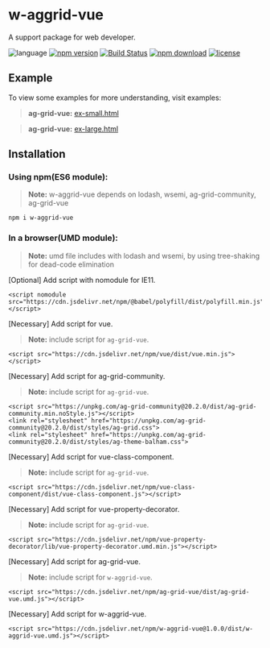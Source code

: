 # w-aggrid-vue
A support package for web developer.

![language](https://img.shields.io/badge/language-JavaScript-orange.svg) [![npm version](http://img.shields.io/npm/v/w-aggrid-vue.svg?style=flat)](https://npmjs.org/package/w-aggrid-vue) [![Build Status](https://travis-ci.org/yuda-lyu/w-aggrid-vue.svg?branch=master)](https://travis-ci.org/yuda-lyu/w-aggrid-vue) [![npm download](https://img.shields.io/npm/dt/w-aggrid-vue.svg)](https://npmjs.org/package/w-aggrid-vue) [![license](https://img.shields.io/npm/l/w-aggrid-vue.svg?style=flat)](https://npmjs.org/package/w-aggrid-vue)

## Example
To view some examples for more understanding, visit examples:
> **ag-grid-vue:** [ex-small.html](https://yuda-lyu.github.io/w-aggrid-vue/examples/ex-small.html)

> **ag-grid-vue:** [ex-large.html](https://yuda-lyu.github.io/w-aggrid-vue/examples/ex-large.html)

## Installation
### Using npm(ES6 module):
> **Note:** w-aggrid-vue depends on lodash, wsemi, ag-grid-community, ag-grid-vue
```alias
npm i w-aggrid-vue
```

### In a browser(UMD module):
> **Note:** umd file includes with lodash and wsemi, by using tree-shaking for dead-code elimination

[Optional] Add script with nomodule for IE11.
```alias
<script nomodule src="https://cdn.jsdelivr.net/npm/@babel/polyfill/dist/polyfill.min.js"></script>
```
[Necessary] Add script for vue.
> **Note:** include script for `ag-grid-vue`.
```alias
<script src="https://cdn.jsdelivr.net/npm/vue/dist/vue.min.js"></script>
```
[Necessary] Add script for ag-grid-community.
> **Note:** include script for `ag-grid-vue`.
```alias
<script src="https://unpkg.com/ag-grid-community@20.2.0/dist/ag-grid-community.min.noStyle.js"></script>
<link rel="stylesheet" href="https://unpkg.com/ag-grid-community@20.2.0/dist/styles/ag-grid.css">
<link rel="stylesheet" href="https://unpkg.com/ag-grid-community@20.2.0/dist/styles/ag-theme-balham.css">
```
[Necessary] Add script for vue-class-component.
> **Note:** include script for `ag-grid-vue`.
```alias
<script src="https://cdn.jsdelivr.net/npm/vue-class-component/dist/vue-class-component.js"></script>
```
[Necessary] Add script for vue-property-decorator.
> **Note:** include script for `ag-grid-vue`.
```alias
<script src="https://cdn.jsdelivr.net/npm/vue-property-decorator/lib/vue-property-decorator.umd.min.js"></script>
```
[Necessary] Add script for ag-grid-vue.
> **Note:** include script for `w-aggrid-vue`.
```alias
<script src="https://cdn.jsdelivr.net/npm/ag-grid-vue/dist/ag-grid-vue.umd.js"></script>
```
[Necessary] Add script for w-aggrid-vue.
```alias
<script src="https://cdn.jsdelivr.net/npm/w-aggrid-vue@1.0.0/dist/w-aggrid-vue.umd.js"></script>
```
